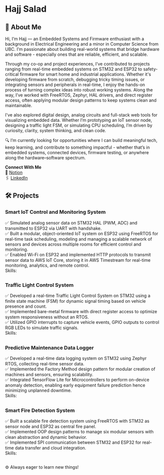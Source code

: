 # Hajj Salad

## 👋 About Me
Hi, I’m Hajj — an Embedded Systems and Firmware enthusiast with a background in Electrical Engineering and a minor in Computer Science from UBC. I’m passionate about building real-world systems that bridge hardware and software - especially ones that are reliable, efficient, and scalable.

Through my co-op and project experiences, I’ve contributed to projects ranging from real-time embedded systems on STM32 and ESP32 to safety-critical firmware for smart home and industrial applications. Whether it's developing firmware from scratch, debugging tricky timing issues, or integrating sensors and peripherals in real-time, I enjoy the hands-on process of turning complex ideas into robust working systems. Along the way, I’ve worked with FreeRTOS, Zephyr, HAL drivers, and direct register access, often applying modular design patterns to keep systems clean and maintainable.

I've also explored digital design, analog circuits and full-stack web tools for visualizing embedded data. Whether I’m prototyping an IoT sensor node, designing a traffic light FSM, or simulating CPU scheduling, I’m driven by curiosity, clarity, system thinking, and clean code.

🔍 I’m currently looking for opportunities where I can build meaningful tech, keep learning, and contribute to something impactful - whether that’s in embedded systems, connected devices, firmware testing, or anywhere along the hardware–software spectrum. 

**Connect With Me**    
📂 [Notion](https://hajjsalad.notion.site/Hajj-Salad-15aa741b5aab80c68829ef9cf64f2b43)    
🖇️ [LinkedIn](https://www.linkedin.com/in/hajj-salad/)      

## 🛠️ Projects
### Smart IoT Control and Monitoring System
✅ Simulated analog sensor data on STM32 HAL (PWM, ADC) and transmitted to ESP32 via UART with handshake.<br>
✅ Built a modular, object-oriented IoT system on ESP32 using FreeRTOS for real-time task scheduling, modeling and 
   managing a scalable network of sensors and devices across multiple rooms for efficient control and monitoring.<br>
✅ Enabled Wi-Fi on ESP32 and implemented HTTP protocols to transmit sensor data to AWS IoT Core, storing it in AWS 
   Timestream for real-time monitoring, analytics, and remote control.<br>
Skills: 
##
### Traffic Light Control System
✅ Developed a real-time Traffic Light Control System on STM32 using a finite state machine (FSM) for dynamic 
   signal timing based on vehicle presence and count.<br>
✅ Implemented bare-metal firmware with direct register access to optimize system responsiveness without an RTOS.<br>
✅ Utilized GPIO interrupts to capture vehicle events, GPIO outputs to control RGB LEDs to simulate traffic signals.<br>
Skills: 
##
### Predictive Maintenance Data Logger
✅ Developed a real-time data logging system on STM32 using Zephyr RTOS, collecting real-time sensor data.<br>
✅ Implemented the Factory Method design pattern for modular creation of machines and sensors, ensuring scalability.<br>
✅ Integrated TensorFlow Lite for Microcontrollers to perform on-device anomaly detection, enabling early equipment
   failure prediction hence minimizing unplanned downtime.<br>
Skills: 
##
### Smart Fire Detection System 
✅ Built a scalable fire detection system using FreeRTOS with STM32 as sensor node and ESP32 as central fire panel.<br>
✅ Implemented OOP design patterns to manage six modular sensors with clean abstraction and dynamic behavior.<br>
✅ Implemented SPI communication between STM32 and ESP32 for real-time data transfer and cloud integration.<br>
Skills: 
##
##
⚙️ Always eager to learn new things!


<!---
HajjSalad/HajjSalad is a ✨ special ✨ repository because its `README.md` (this file) appears on your GitHub profile.
You can click the Preview link to take a look at your changes.
--->
